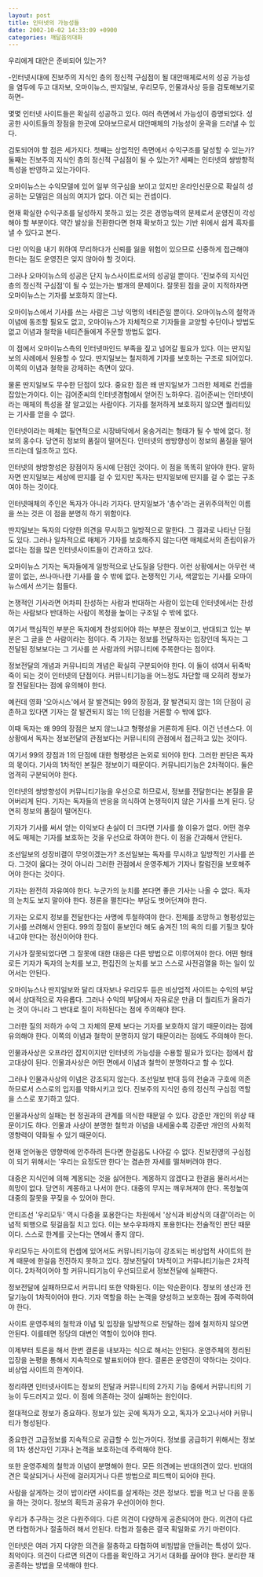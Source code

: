 ```yaml
---
layout: post
title: 인터넷의 가능성들
date: 2002-10-02 14:33:09 +0900
categories: 깨달음의대화
---
```

우리에게 대안은 준비되어 있는가?
  

  
-인터넷시대에 진보주의 지식인 층의 정신적 구심점이 될 대안매체로서의 성공 가능성을 염두에 두고 대자보, 오마이뉴스, 딴지일보, 우리모두, 인물과사상 등을 검토해보기로 하면-
  

  

  
몇몇 인터넷 사이트들은 확실히 성공하고 있다. 여러 측면에서 가능성이 증명되었다. 성공한 사이트들의 장점을 한곳에 모아보므로서 대안매체의 가능성이 윤곽을 드러낼 수 있다.
  

  
검토되어야 할 점은 세가지다. 첫째는 상업적인 측면에서 수익구조를 달성할 수 있는가? 둘째는 진보주의 지식인 층의 정신적 구심점이 될 수 있는가? 세째는 인터넷의 쌍방향적 특성을 반영하고 있는가이다.
  

  
오마이뉴스는 수익모델에 있어 일부 의구심을 보이고 있지만 온라인신문으로 확실히 성공하는 모델임은 의심의 여지가 없다. 이건 되는 컨셉이다.
  

  
현재 확실한 수익구조를 달성하지 못하고 있는 것은 경영능력의 문제로서 운영진이 각성해야 할 부분이다. 약간 발상을 전환한다면 현재 확보하고 있는 기반 위에서 쉽게 흑자를 낼 수 있다고 본다.
  

  
다만 이익을 내기 위하여 무리하다가 신뢰를 잃을 위험이 있으므로 신중하게 접근해야 한다는 점도 운영진은 잊지 않아야 할 것이다.
  

  
그러나 오마이뉴스의 성공은 단지 뉴스사이트로서의 성공일 뿐이다. '진보주의 지식인 층의 정신적 구심점'이 될 수 있는가는 별개의 문제이다. 잘못된 점을 굳이 지적하자면 오마이뉴스는 기자를 보호하지 않는다.
  

  
오마이뉴스에서 기사를 쓰는 사람은 그냥 익명의 네티즌일 뿐이다. 오마이뉴스의 철학과 이념에 동조할 필요도 없고, 오마이뉴스가 자체적으로 기자들을 교양할 수단이나 방법도 없고 이념과 철학을 네티즌들에게 주문할 방법도 없다.
  

  
이 점에서 오마이뉴스측의 인터넷마인드 부족을 짚고 넘어갈 필요가 있다. 이는 딴지일보의 사례에서 원용할 수 있다. 딴지일보는 철저하게 기자를 보호하는 구조로 되어있다. 이쪽의 이념과 철학을 강제하는 측면이 있다.
  

  
물론 딴지일보도 무수한 단점이 있다. 중요한 점은 왜 딴지일보가 그러한 체제로 컨셉을 잡았는가이다. 이는 김어준씨의 인터넷경험에서 얻어진 노하우다. 김어준씨는 인터넷이라는 매체의 특성을 잘 알고있는 사람이다. 기자를 철저하게 보호하지 않으면 퀄리티있는 기사를 얻을 수 없다.
  

  
인터넷이라는 매체는 필연적으로 시장바닥에서 웅숭거리는 형태가 될 수 밖에 없다. 정보의 홍수다. 당연히 정보의 품질이 떨어진다. 인터넷의 쌍방향성이 정보의 품질을 떨어뜨리는데 일조하고 있다.
  

  
인터넷의 쌍방향성은 장점이자 동시에 단점인 것이다. 이 점을 똑똑히 알아야 한다. 말하자면 딴지일보는 세상에 딴지를 걸 수 있지만 독자는 딴지일보에 딴지를 걸 수 없는 구조여야 하는 것이다.
  

  
인터넷매체의 주인은 독자가 아니라 기자다. 딴지일보가 '총수'라는 권위주의적인 이름을 쓰는 것은 이 점을 분명히 하기 위함이다.
  

  
딴지일보는 독자의 다양한 의견을 무시하고 일방적으로 말한다. 그 결과로 나타난 단점도 있다. 그러나 일차적으로 매체가 기자를 보호해주지 않는다면 매체로서의 존립이유가 없다는 점을 많은 인터넷사이트들이 간과하고 있다.
  

  
오마이뉴스 기자는 독자들에게 일방적으로 난도질을 당한다. 이런 상황에서는 아무런 색깔이 없는, 쓰나마나한 기사를 쓸 수 밖에 없다. 논쟁적인 기사, 색깔있는 기사를 오마이뉴스에서 쓰기는 힘들다.
  

  
논쟁적인 기사라면 어차피 찬성하는 사람과 반대하는 사람이 있는데 인터넷에서는 찬성하는 사람보다 반대하는 사람이 목청을 높이는 구조일 수 밖에 없다.
  

  
여기서 핵심적인 부분은 독자에게 찬성되어야 하는 부분은 정보이고, 반대되고 있는 부분은 그 글을 쓴 사람이라는 점이다. 즉 기자는 정보를 전달하자는 입장인데 독자는 그 전달된 정보보다는 그 기사를 쓴 사람과의 커뮤니티에 주목한다는 점이다.
  

  
정보전달의 개념과 커뮤니티의 개념은 확실히 구분되어야 한다. 이 둘이 섞여서 뒤죽박죽이 되는 것이 인터넷의 단점이다. 커뮤니티기능을 어느정도 차단할 때 오히려 정보가 잘 전달된다는 점에 유의해야 한다.
  

  
예컨데 영화 '오아시스'에서 잘 발견되는 99의 장점과, 잘 발견되지 않는 1의 단점이 공존하고 있다면 기자는 잘 발견되지 않는 1의 단점을 거론할 수 밖에 없다.
  

  
이때 독자는 왜 99의 장점은 보지 않느냐고 형평성을 거론하게 된다. 이건 넌센스다. 이 상황에서 독자는 정보전달의 관점보다는 커뮤니티의 관점에서 접근하고 있는 것이다.
  

  
여기서 99의 장점과 1의 단점에 대한 형평성은 논외로 되어야 한다. 그러한 판단은 독자의 몫이다. 기사의 1차적인 본질은 정보이기 때문이다. 커뮤니티기능은 2차적이다. 둘은 엄격히 구분되어야 한다.
  

  
인터넷의 쌍방향성이 커뮤니티기능을 우선으로 하므로서, 정보를 전달한다는 본질을 묻어버리게 된다. 기자는 독자들의 반응을 의식하여 논쟁적이지 않은 기사를 쓰게 된다. 당연히 정보의 품질이 떨어진다.
  

  
기자가 기사를 써서 얻는 이익보다 손실이 더 크다면 기사를 쓸 이유가 없다. 어떤 경우에도 매체는 기자를 보호하는 것을 우선으로 하여야 한다. 이 점을 간과해서 안된다.
  

  
조선일보의 성장비결이 무엇이겠는가? 조선일보는 독자를 무시하고 일방적인 기사를 쓴다. 그것이 옳다는 것이 아니라 그러한 관점에서 운영주체가 기자나 칼럼진을 보호해주어야 한다는 것이다.
  

  
기자는 완전히 자유여야 한다. 누군가의 눈치를 본다면 좋은 기사는 나올 수 없다. 독자의 눈치도 보지 말아야 한다. 정론을 펼친다는 부담도 벗어던져야 한다.
  

  
기자는 오로지 정보를 전달한다는 사명에 투철하여야 한다. 전체를 조망하고 형평성있는 기사를 쓰려해서 안된다. 99의 장점이 돋보인다 해도 숨겨진 1의 옥의 티를 기필코 찾아내고야 만다는 정신이어야 한다.
  

  
기사가 잘못되었다면 그 잘못에 대한 대응은 다른 방법으로 이루어져야 한다. 어떤 형태로든 기자가 독자의 눈치를 보고, 편집진의 눈치를 보고 스스로 사전검열을 하는 일이 있어서는 안된다.
  

  
오마이뉴스나 딴지일보와 달리 대자보나 우리모두 등은 비상업적 사이트는 수익의 부담에서 상대적으로 자유롭다. 그러나 수익의 부담에서 자유로운 만큼 더 퀄리트가 올라가는 것이 아니라 그 반대로 질이 저하된다는 점에 주의해야 한다.
  

  
그러한 질의 저하가 수익 그 자체의 문제 보다는 기자를 보호하지 않기 때문이라는 점에 유의해야 한다. 이쪽의 이념과 철학이 분명하지 않기 때문이라는 점에도 주의해야 한다.
  

  
인물과사상은 오프라인 잡지이지만 인터넷의 가능성을 수용할 필요가 있다는 점에서 참고대상이 된다. 인물과사상은 어떤 면에서 이념과 철학이 분명하다고 할 수 있다.
  

  
그러나 인물과사상의 이념은 강조되지 않는다. 조선일보 반대 등의 전술과 구호에 의존하므로서 스스로의 입지를 약화시키고 있다. 진보주의 지식인 층의 정신적 구심점 역할을 스스로 포기하고 있다.
  

  
인물과사상의 실패는 현 정권과의 관계를 의식한 때문일 수 있다. 강준만 개인의 위상 때문이기도 하다. 인물과 사상이 분명한 철학과 이념을 내세울수록 강준만 개인의 사회적 영향력이 약화될 수 있기 때문이다.
  

  
현재 얻어놓은 영향력에 안주하려 든다면 한걸음도 나아갈 수 없다. 진보진영의 구심점이 되기 위해서는 '우리는 요정도만 한다'는 겸손한 자세를 떨쳐버려야 한다.
  

  
대중은 지식인에 의해 계몽되는 것을 싫어한다. 계몽하지 않겠다고 한걸음 물러서서는 희망이 없다. 당연히 계몽하고 나서야 한다. 대중의 무지는 깨우쳐져야 한다. 목청높여 대중의 잘못을 꾸짖을 수 있어야 한다.
  

  
안티조선 '우리모두' 역시 다중을 포용한다는 차원에서 '상식과 비상식의 대결'이라는 이념적 퇴행으로 뒷걸음질 치고 있다. 이는 보수우파까지 포용한다는 전술적인 판단 때문이다. 스스로 한계를 긋는다는 면에서 좋지 않다.
  

  
우리모두는 사이트의 컨셉에 있어서도 커뮤니티기능이 강조되는 비상업적 사이트의 한계 때문에 한걸음 전진하지 못하고 있다. 정보전달이 1차적이고 커뮤니티기능은 2차적이다. 2차적이어야 할 커뮤니티기능이 우선되므로서 정보전달에 실패한다.
  

  
정보전달에 실패하므로서 커뮤니티 또한 약화된다. 이는 악순환이다. 정보의 생산과 전달기능이 1차적이어야 한다. 기자 역할을 하는 논객을 양성하고 보호하는 점에 주력하여야 한다.
  

  
사이트 운영주체의 철학과 이념 및 입장을 일방적으로 전달하는 점에 철저하지 않으면 안된다. 이를테면 정당의 대변인 역할이 있어야 한다.
  

  
이제부터 토론을 해서 한번 결론을 내보자는 식으로 해서는 안된다. 운영주체의 정리된 입장을 논평을 통해서 지속적으로 발표되어야 한다. 결론은 운영진이 약하다는 것이다. 비상업 사이트의 한계이다.
  

  
정리하면 인터넷사이트는 정보의 전달과 커뮤니티의 2가지 기능 중에서 커뮤니티의 기능이 두드러지고 있다. 이 점에 의존하는 것이 실패하는 원인이다.
  

  
절대적으로 정보가 중요하다. 정보가 있는 곳에 독자가 오고, 독자가 오고나서야 커뮤니티가 형성된다.
  

  
중요한건 고급정보를 지속적으로 공급할 수 있는가이다. 정보를 공급하기 위해서는 정보의 1차 생산자인 기자나 논객을 보호하는데 주력해야 한다.
  

  
또한 운영주체의 철학과 이념이 분명해야 한다. 모든 의견에는 반대의견이 있다. 반대의견은 묵살되거나 사전에 걸러지거나 다른 방법으로 피드백이 되어야 한다.
  

  
사람을 살게하는 것이 밥이라면 사이트를 살게하는 것은 정보다. 밥을 먹고 난 다음 운동을 하는 것이다. 정보의 획득과 공유가 우선이어야 한다.
  

  
우리가 추구하는 것은 다원주의다. 다른 의견이 다양하게 공존되어야 한다. 의견이 다르면 타협하거나 절출하려 해서 안된다. 타협과 절충은 결국 획일화로 가기 마련이다.
  

  
인터넷은 여러 가지 다양한 의견을 절충하고 타협하여 비빔밥을 만들려는 특성이 있다. 최악이다. 의견이 다르면 의견이 다름을 확인하고 거기서 대화를 끊어야 한다. 분리한 채 공존하는 방법을 모색해야 한다.